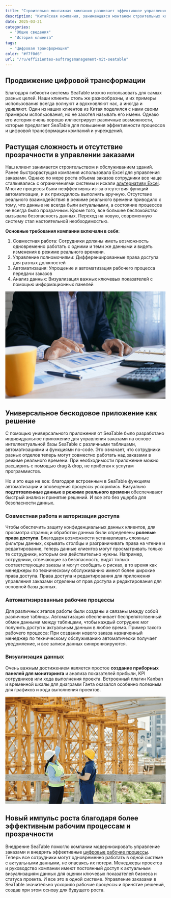 ```yaml
---
title: "Строительно-монтажная компания развивает эффективное управление заказами с помощью SeaTable"
description: "Китайская компания, занимающаяся монтажом строительных конструкций, запустила свою систему управления заказами с помощью SeaTable, успешно продвигая свою цифровую трансформацию. Результатом стала высокоэффективная, современная система управления с универсальным приложением."
date: 2025-03-21
categories: 
  - "Общие сведения"
  - "История клиента"
tags: 
  - "Цифровая трансформация"
color: "#f7f0d6"
url: "/ru/effizientes-auftragsmanagement-mit-seatable"
---
```


## Продвижение цифровой трансформации

Благодаря гибкости системы SeaTable можно использовать для самых разных целей. Наши клиенты столь же разнообразны, и их примеры использования всегда волнуют и вдохновляют нас, а иногда и удивляют. Один из наших клиентов из Китая поделился с нами своим примером использования, но не захотел называть его имени. Однако его история очень хорошо иллюстрирует различные возможности, которые предлагает SeaTable для повышения эффективности процессов и цифровой трансформации компаний и учреждений.

## Растущая сложность и отсутствие прозрачности в управлении заказами

Наш клиент занимается строительством и обслуживанием зданий. Ранее быстрорастущая компания использовала Excel для управления заказами. Однако по мере роста объема заказов сотрудники все чаще сталкивались с ограничениями системы и искали [альтернативу Excel](https://seatable.com/ru/excel-alternative/). Многие процессы были неэффективны из-за отсутствия функций автоматизации, и их приходилось выполнять вручную. Отсутствие реального взаимодействия в режиме реального времени приводило к тому, что данные не всегда были актуальными, а состояние процессов не всегда было прозрачным. Кроме того, все большее беспокойство вызывала безопасность данных. Переход на новую, современную систему стал настоятельной необходимостью.     

**Основные требования компании включали в себя:**

1. Совместная работа: Сотрудники должны иметь возможность одновременно работать с одними и теми же данными и видеть изменения в режиме реального времени.
1. Управление полномочиями: Дифференцированные права доступа для разных должностей
1. Автоматизация: Упрощение и автоматизация рабочего процесса передачи заказов
1. Анализ данных: Визуализация важных ключевых показателей с помощью информационных панелей

![Универсальное бескодовое приложение - планшет со статистикой](Customer-Story_CN_Datenvisualisierung.jpg)

## Универсальное бескодовое приложение как решение

С помощью универсального приложения от SeaTable было разработано индивидуальное приложение для управления заказами на основе интеллектуальной базы SeaTable с различными таблицами, автоматизациями и функциями no-code. Это означает, что сотрудники разных отделов теперь могут совместно работать над заказами в режиме реального времени. При необходимости приложение можно расширить с помощью drag & drop, не прибегая к услугам программистов.

Но и это еще не все: благодаря встроенным в SeaTable функциям автоматизации и оповещения процессы ускорились. Визуально **подготовленные данные в режиме реального времени** обеспечивают быстрый анализ и принятие решений. И все это без ущерба для безопасности данных.

### Совместная работа и авторизация доступа

Чтобы обеспечить защиту конфиденциальных данных клиентов, для просмотра страниц и обработки данных были определены **ролевые права доступа**. Благодаря возможности устанавливать сложные фильтры данных, скрывать столбцы и разграничивать права на чтение и редактирование, теперь данные клиентов могут просматривать только те сотрудники, которым они действительно нужны. Например, сотрудники, отвечающие за безопасность, видят только соответствующие заказы и могут сообщать о рисках, в то время как менеджеры по техническому обслуживанию имеют более широкие права доступа. Права доступа и редактирования для приложения управления заказами отделены от прав доступа и редактирования для основной базы данных.

### Автоматизированные рабочие процессы

Для различных этапов работы были созданы и связаны между собой различные таблицы. Автоматизация обеспечивает беспрепятственный обмен данными между таблицами, чтобы каждый сотрудник мог получить доступ к актуальным данным в любое время. Пример такого рабочего процесса: При создании нового заказа назначенный менеджер по техническому обслуживанию автоматически получает уведомление, и все записи данных синхронизируются.

### Визуализация данных

Очень важным достижением является простое **создание приборных панелей для мониторинга** и анализа показателей прибыли, KPI сотрудников или хода выполнения проекта. Встроенный плагин Kanban и временной шкалы для диаграмм Ганта оказался особенно полезным для графиков и хода выполнения проектов.

![Планирование строительной площадки с помощью визуализации данных в SeaTable](Customer-Story_CN_Neue-Wachstumsimpulse.jpg)

## Новый импульс роста благодаря более эффективным рабочим процессам и прозрачности

Внедрение SeaTable помогло компании модернизировать управление заказами и внедрить эффективные [цифровые рабочие процессы](https://seatable.com/ru/workflow-management/). Теперь все сотрудники могут одновременно работать в одной системе с актуальными данными, не опасаясь их потери. Менеджеры проектов и руководство компании имеют постоянный доступ к актуальным визуализациям данных для оценки ключевых показателей бизнеса и статуса проекта. И все это в одной системе. Управление заказами в SeaTable значительно ускорило рабочие процессы и принятие решений, создав при этом основу для будущего роста.

